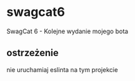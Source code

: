 # swagcat6

SwagCat 6 - Kolejne wydanie mojego bota

## ostrzeżenie

nie uruchamiaj eslinta na tym projekcie
